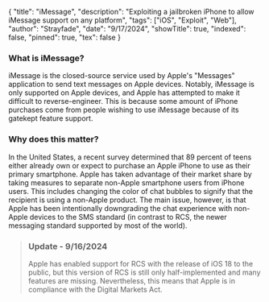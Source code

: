 {
"title": "iMessage",
"description": "Exploiting a jailbroken iPhone to allow iMessage support on any platform",
"tags": ["iOS", "Exploit", "Web"],
"author": "Strayfade",
"date": "9/17/2024",
"showTitle": true,
"indexed": false,
"pinned": true,
"tex": false
}

### What is iMessage?

iMessage is the closed-source service used by Apple's "Messages" application to send text messages on Apple devices. Notably, iMessage is only supported on Apple devices, and Apple has attempted to make it difficult to reverse-engineer. This is because some amount of iPhone purchases come from people wishing to use iMessage because of its gatekept feature support.

### Why does this matter?

In the United States, a recent survey determined that 89 percent of teens either already own or expect to purchase an Apple iPhone to use as their primary smartphone. Apple has taken advantage of their market share by taking measures to separate non-Apple smartphone users from iPhone users. This includes changing the color of chat bubbles to signify that the recipient is using a non-Apple product. The main issue, however, is that Apple has been intentionally downgrading the chat experience with non-Apple devices to the SMS standard (in contrast to RCS, the newer messaging standard supported by most of the world).

> ### Update - 9/16/2024
> Apple has enabled support for RCS with the release of iOS 18 to the public, but this version of RCS is still only half-implemented and many features are missing. Nevertheless, this means that Apple is in compliance with the Digital Markets Act.
